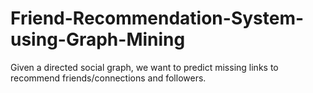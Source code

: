 # Friend-Recommendation-System-using-Graph-Mining
Given a directed social graph, we want to predict missing links to recommend friends/connections and followers.
